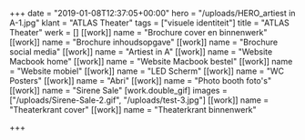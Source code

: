 +++
date = "2019-01-08T12:37:05+00:00"
hero = "/uploads/HERO_artiest in A-1.jpg"
klant = "ATLAS Theater"
tags = ["visuele identiteit"]
title = "ATLAS Theater"
werk = []
[[work]]
name = "Brochure cover en binnenwerk"
[[work]]
name = "Brochure inhoudsopgave"
[[work]]
name = "Brochure social media"
[[work]]
name = "Artiest in A"
[[work]]
name = "Website Macbook home"
[[work]]
name = "Website Macbook bestel"
[[work]]
name = "Website mobiel"
[[work]]
name = "LED Scherm"
[[work]]
name = "WC Posters"
[[work]]
name = "Abri"
[[work]]
name = "Photo booth foto's"
[[work]]
name = "Sirene Sale"
[work.double_gif]
images = ["/uploads/Sirene-Sale-2.gif", "/uploads/test-3.jpg"]
[[work]]
name = "Theaterkrant cover"
[[work]]
name = "Theaterkrant binnenwerk"

+++
